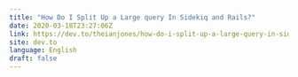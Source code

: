 ```yaml
---
title: "How Do I Split Up a Large query In Sidekiq and Rails?"
date: 2020-03-18T23:27:06Z
link: https://dev.to/theianjones/how-do-i-split-up-a-large-query-in-sidekiq-and-rails-dp7?utm_medium=RSS&utm_source=news.12bit.vn
site: dev.to
language: English
draft: false
---
```

